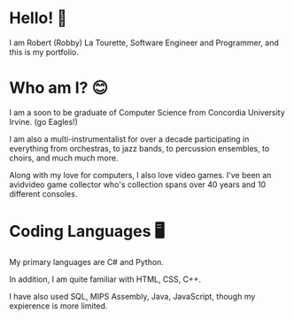 
# Hello! 👋
I am Robert (Robby) La Tourette, Software Engineer and Programmer, and this is my portfolio.

# Who am I? 😊
I am a soon to be graduate of Computer Science from Concordia University Irvine. (go Eagles!)

I am also a multi-instrumentalist for over a decade participating in everything 
from orchestras, to jazz bands, to percussion ensembles, to choirs, and much much more. 

Along with my love for computers, I also love video games.
I've been an avidvideo game collector who's collection spans over 40 years and 10 different consoles.

# Coding Languages 🖥️
My primary languages are C# and Python.

In addition, I am quite familiar with HTML, CSS, C++.

I have also used SQL, MIPS Assembly, Java, JavaScript, though my expierence is more limited.

